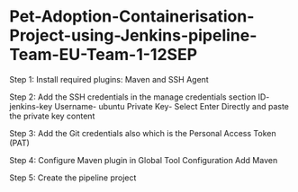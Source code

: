 # Pet-Adoption-Containerisation-Project-using-Jenkins-pipeline-Team-EU-Team-1-12SEP

Step 1:
Install required plugins: Maven and SSH Agent

Step 2:
Add the SSH credentials in the manage credentials section
ID- jenkins-key
Username- ubuntu
Private Key- Select Enter Directly and paste the private key content

Step 3:
Add the Git credentials also which is the Personal Access Token (PAT)

Step 4:
Configure Maven plugin in Global Tool Configuration
Add Maven

Step 5:
Create the pipeline project
